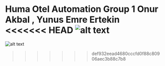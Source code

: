 Huma Otel Automation
Group 1
Onur Akbal , Yunus Emre Ertekin
<<<<<<< HEAD
![alt text](https://github.com/shagye/C-Sharp-Projects/blob/master/Huma%20Automation/Photos/1.png)
=======
![alt text](https://github.com/[username]/[reponame]/blob/[branch]/image.jpg?raw=true)
>>>>>>> def932eead4680cccfd0f88c80906aec3b88c7b8

